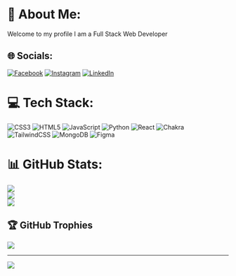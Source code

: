 # 💫 About Me:
Welcome to my profile I am  a Full Stack Web Developer


## 🌐 Socials:
[![Facebook](https://img.shields.io/badge/Facebook-%231877F2.svg?logo=Facebook&logoColor=white)](https://facebook.com/https://www.facebook.com/tushar.rai.71/) [![Instagram](https://img.shields.io/badge/Instagram-%23E4405F.svg?logo=Instagram&logoColor=white)](https://instagram.com/https://www.instagram.com/tushar_sunder/?next=%2F) [![LinkedIn](https://img.shields.io/badge/LinkedIn-%230077B5.svg?logo=linkedin&logoColor=white)](https://www.linkedin.com/in/tushar-sunder-06b6492b4/) 

# 💻 Tech Stack:
![CSS3](https://img.shields.io/badge/css3-%231572B6.svg?style=for-the-badge&logo=css3&logoColor=white) ![HTML5](https://img.shields.io/badge/html5-%23E34F26.svg?style=for-the-badge&logo=html5&logoColor=white) ![JavaScript](https://img.shields.io/badge/javascript-%23323330.svg?style=for-the-badge&logo=javascript&logoColor=%23F7DF1E) ![Python](https://img.shields.io/badge/python-3670A0?style=for-the-badge&logo=python&logoColor=ffdd54) ![React](https://img.shields.io/badge/react-%2320232a.svg?style=for-the-badge&logo=react&logoColor=%2361DAFB) ![Chakra](https://img.shields.io/badge/chakra-%234ED1C5.svg?style=for-the-badge&logo=chakraui&logoColor=white) ![TailwindCSS](https://img.shields.io/badge/tailwindcss-%2338B2AC.svg?style=for-the-badge&logo=tailwind-css&logoColor=white) ![MongoDB](https://img.shields.io/badge/MongoDB-%234ea94b.svg?style=for-the-badge&logo=mongodb&logoColor=white) ![Figma](https://img.shields.io/badge/figma-%23F24E1E.svg?style=for-the-badge&logo=figma&logoColor=white)
# 📊 GitHub Stats:
![](https://github-readme-stats.vercel.app/api?username=Tushar16-1998&theme=calm&hide_border=false&include_all_commits=true&count_private=true)<br/>
![](https://github-readme-streak-stats.herokuapp.com/?user=Tushar16-1998&theme=calm&hide_border=false)<br/>
![](https://github-readme-stats.vercel.app/api/top-langs/?username=Tushar16-1998&theme=calm&hide_border=false&include_all_commits=true&count_private=true&layout=compact)

## 🏆 GitHub Trophies
![](https://github-profile-trophy.vercel.app/?username=Tushar16-1998&theme=radical&no-frame=false&no-bg=false&margin-w=4)

---
[![](https://visitcount.itsvg.in/api?id=Tushar16-1998&icon=0&color=0)](https://visitcount.itsvg.in)

<!-- Proudly created with GPRM ( https://gprm.itsvg.in ) -->

